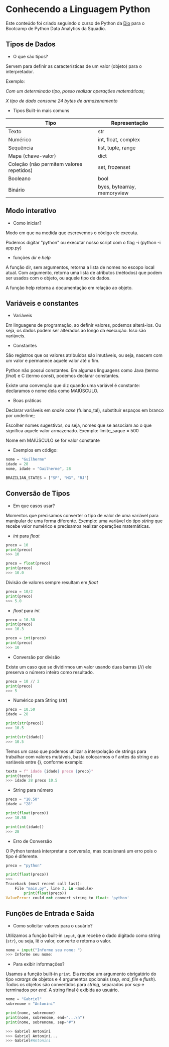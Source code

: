
# Conhecendo a Linguagem Python 

Este conteúdo foi criado seguindo o curso de Python da [Dio](dio.me) para o Bootcamp de Python Data Analytics da Squadio.

## Tipos de Dados

- O que são tipos?

Servem para definir as características de um valor (objeto) para o interpretador. 

Exemplo: 

_Com um determinado tipo, posso realizar operações matemáticas_;

_X tipo de dado consome 24 bytes de armazenamento_

- Tipos Built-in mais comuns 

| Tipo  | Representação |
| ------------- | ------------- |
| Texto  | str  |
| Numérico  | int, float, complex  |
| Sequência | list, tuple, range |
| Mapa (chave-valor) | dict |
| Coleção (não permitem valores repetidos)| set, frozenset |
| Booleano | bool |
| Binário | byes, bytearray, memoryview |

## Modo interativo

- Como iniciar?

Modo em que na medida que escrevemos o código ele executa. 

Podemos digitar "python" ou executar nosso script com o flag -i (python -i app.py)

- funções _dir_ e _help_

A função dir, sem argumentos, retorna a lista de nomes no escopo local atual. Com argumento, retorna uma lista de atributos (métodos) que podem ser usados com o objeto, ou aquele tipo de dados.

A função help retorna a documentação em relação ao objeto.

## Variáveis e constantes

- Variáveis

Em linguagens de programação, ao definir valores, podemos alterá-los. Ou seja, os dados podem ser alterados ao longo da execução. Isso são variáveis.

- Constantes

São registros que os valores atribuídos são imutáveis, ou seja, nascem com um valor e permanece aquele valor até o fim. 

Python não possui constantes. Em algumas linguagens como Java (termo _final_) e C (termo _const_), podemos declarar constantes.

Existe uma convenção que diz quando uma variável é constante: declaramos o nome dela como MAIÚSCULO.

- Boas práticas

Declarar variáveis em _snake case_ (fulano_tal), substituir espaços em branco por underline;

Escolher nomes sugestivos, ou seja, nomes que se associam ao o que significa aquele valor armazenado. Exemplo: limite_saque = 500

Nome em MAIÚSCULO se for valor constante

- Exemplos em código:

~~~python
nome = "Guilherme"
idade = 28
nome, idade = "Guilherme", 28
~~~

~~~python
BRAZILIAN_STATES = ["SP", "MG", "RJ"]
~~~

## Conversão de Tipos

- Em que casos usar?

Momentos que precisamos converter o tipo de valor de uma variável para manipular de uma forma diferente. Exemplo: uma variável do tipo _string_ que recebe valor numérico e precisamos realizar operações matemáticas.

- _int_ para _float_

~~~python
preco = 10
print(preco)
>>> 10

preco = float(preco)
print(preco)
>>> 10.0
~~~

Divisão de valores sempre resultam em _float_

~~~python
preco = 10/2
print(preco)
>>> 5.0
~~~

- _float_ para _int_

~~~python
preco = 10.30
print(preco)
>>> 10.3

preco = int(preco)
print(preco)
>>> 10
~~~

- Conversão por divisão

Existe um caso que se dividirmos um valor usando duas barras (//) ele preserva o número inteiro como resultado. 

~~~python
preco = 10 // 2
print(preco)
>>> 5
~~~

- Numérico para String (_str_)

~~~python
preco = 10.50
idade = 28

print(str(preco))
>>> 10.5

print(str(idade))
>>> 10.5
~~~

Temos um caso que podemos utilizar a interpolação de strings para trabalhar com valores mutáveis, basta colocarmos o f antes da string e as variáveis entre {}, conforme exemplo:

~~~python 
texto = f" idade {idade} preco {preco}"
print(texto)
>>> idade 28 preco 10.5
~~~

- String para número

~~~python 
preco = "10.50"
idade = "28"

print(float(preco))
>>> 10.50

print(int(idade))
>>> 28
~~~

- Erro de Conversão

O Python tentará interpretar a conversão, mas ocasionará um erro pois o tipo é diferente.

~~~python 
preco = "python"

print(float(preco))
>>> 
Traceback (most recent call last):
    File "main.py", line 3, in <module>
        print(float(preco))
ValueError: could not convert string to float: 'python'
~~~

## Funções de Entrada e Saída

- Como solicitar valores para o usuário?

Utilizamos a função built-in `input`, que recebe o dado digitado como string (`str`), ou seja, lê o valor, converte e retorna o valor. 

~~~python 
nome = input("Informe seu nome: ")
>>> Informe seu nome: 
~~~

- Para exibir informações?

Usamos a função built-in `print`. Ela recebe um argumento obrigatório do tipo _varargs_ de objetos e 4 argumentos opcionais (_sep_, _end_, _file_ e _flush_). Todos os objetos são convertidos para _string_, separados por _sep_ e terminados por _end_. A string final é exibida ao usuário.

~~~python 
nome = "Gabriel"
sobrenome = "Antonini"

print(nome, sobrenome)
print(nome, sobrenome, end="...\n")
print(nome, sobrenome, sep="#")

>>> Gabriel Antonini
>>> Gabriel Antonini...
>>> Gabriel#Antonini
~~~
